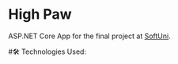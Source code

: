 # High Paw
ASP.NET Core App for the final project at [SoftUni](https://softuni.bg/).

#🛠 Technologies Used:
